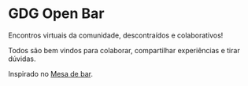 # GDG Open Bar

Encontros virtuais da comunidade, descontraídos e colaborativos!

Todos são bem vindos para colaborar, compartilhar experiências e tirar dúvidas.

Inspirado no [Mesa de bar](https://github.com/erichideki/mesadebar).
